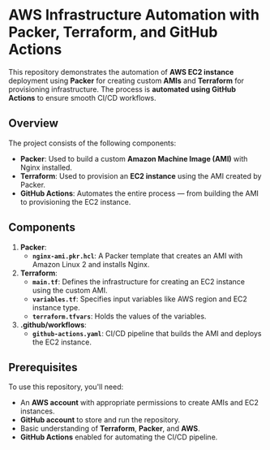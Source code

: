 # AWS Infrastructure Automation with Packer, Terraform, and GitHub Actions

This repository demonstrates the automation of **AWS EC2 instance** deployment using **Packer** for creating custom **AMIs** and **Terraform** for provisioning infrastructure. The process is **automated using GitHub Actions** to ensure smooth CI/CD workflows.

## Overview

The project consists of the following components:

- **Packer**: Used to build a custom **Amazon Machine Image (AMI)** with Nginx installed.
- **Terraform**: Used to provision an **EC2 instance** using the AMI created by Packer.
- **GitHub Actions**: Automates the entire process — from building the AMI to provisioning the EC2 instance.

## Components

1. **Packer**:
   - **`nginx-ami.pkr.hcl`**: A Packer template that creates an AMI with Amazon Linux 2 and installs Nginx.
2. **Terraform**:
   - **`main.tf`**: Defines the infrastructure for creating an EC2 instance using the custom AMI.
   - **`variables.tf`**: Specifies input variables like AWS region and EC2 instance type.
   - **`terraform.tfvars`**: Holds the values of the variables.
3. **.github/workflows**:
   - **`github-actions.yaml`**: CI/CD pipeline that builds the AMI and deploys the EC2 instance.

## Prerequisites

To use this repository, you'll need:

- An **AWS account** with appropriate permissions to create AMIs and EC2 instances.
- **GitHub account** to store and run the repository.
- Basic understanding of **Terraform**, **Packer**, and **AWS**.
- **GitHub Actions** enabled for automating the CI/CD pipeline.

